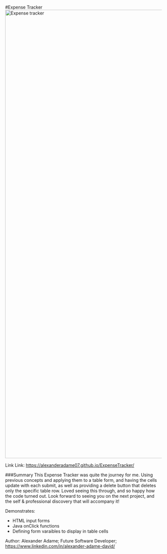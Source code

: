 #Expense Tracker
<img width="1440" alt="Expense tracker" src="https://user-images.githubusercontent.com/110954253/197703815-683f0bd6-b718-4446-b7e8-5857f0e94686.png">


Link Link: https://alexanderadame07.github.io/ExpenseTracker/

###Summary 
This Expense Tracker was quite the journey for me. Using previous concepts and applying them to a table form, and having the cells update with each submit, as well as providing a delete button that deletes only the specific table row. Loved seeing this through, and so happy how the code turned out. Look forward to seeing you on the next project, and the self & professional discovery that will accompany it!


Demonstrates:
- HTML input forms 
- Java onClick functions
- Defining form varaibles to display in table cells


Author: Alexander Adame; Future Software Developer; https://www.linkedin.com/in/alexander-adame-david/
